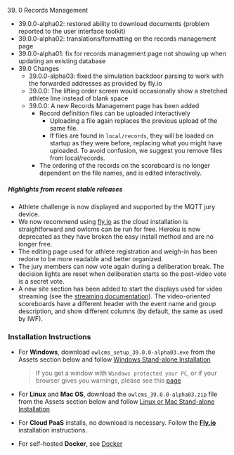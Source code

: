 39. 0 Records Management

- 39.0.0-alpha02: restored ability to download documents (problem reported to the user interface toolkit)
- 39.0.0-alpha02: translations/formatting on the records management page
- 39.0.0-alpha01: fix for records management page not showing up when updating an existing database
- 39.0 Changes
  - 39.0.0-alpha03: fixed the simulation backdoor parsing to work with the forwarded addresses as provided by fly.io
  - 39.0.0: The lifting order screen would occasionally show a stretched athlete line instead of blank space
  - 39.0.0:  A new Records Management page has been added
    - Record definition files can be uploaded interactively 
      - Uploading a file again replaces the previous upload of the same file.
      - If files are found in `local/records`, they will be loaded on startup as they were before, replacing what you might have uploaded.  To avoid confusion, we suggest you remove files from local/records.
    - The ordering of the records on the scoreboard is no longer dependent on the file names, and is edited interactively.


##### Highlights from recent stable releases

- Athlete challenge is now displayed and supported by the MQTT jury device.
- We now recommend using [fly.io](https://owlcms.github.io/owlcms4-prerelease/#/Fly) as the cloud installation is straightforward and owlcms can be run for free. Heroku is now deprecated as they have broken the easy install method and are no longer free.
- The editing page used for athlete registration and weigh-in has been redone to be more readable and better organized.
- The jury members can now vote again during a deliberation break. The decision lights are reset when deliberation starts so the post-video vote is a secret vote. 
- A new site section has been added to start the displays used for video streaming (see the [streaming documentation](https://owlcms.github.io/owlcms4-prerelease/#/OBS?id=_2-setup-owlcms-with-some-data)). The video-oriented scoreboards have a different header with the event name and group description, and show different columns (by default, the same as used by IWF).


### **Installation Instructions**

  - For **Windows**, download `owlcms_setup_39.0.0-alpha03.exe` from the Assets section below and follow [Windows Stand-alone Installation](https://owlcms.github.io/owlcms4-prerelease/#/LocalWindowsSetup)

    > If you get a window with `Windows protected your PC`, or if your browser gives you warnings, please see this [page](https://owlcms.github.io/owlcms4-prerelease/#/DefenderOff)

  - For **Linux** and **Mac OS**, download the `owlcms_39.0.0-alpha03.zip` file from the Assets section below and follow [Linux or Mac Stand-alone Installation](https://owlcms.github.io/owlcms4-prerelease/#/LocalLinuxMacSetup)

  - For **Cloud PaaS** installs, no download is necessary. Follow the **[Fly.io](https://owlcms.github.io/owlcms4-prerelease/#Fly)** installation instructions.

  - For self-hosted **Docker**, see [Docker](https://owlcms.github.io/owlcms4-prerelease/#/LocalWindowsSetup)
